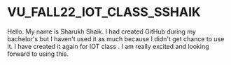 # VU_FALL22_IOT_CLASS_SSHAIK
Hello. My name is Sharukh Shaik. I had created GitHub during my bachelor's but I haven't used it as much because I didn't get chance to use it. I have created it again for IOT class . I am really excited and looking forward to using this.
